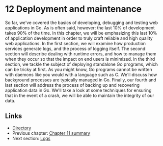 # 12 Deployment and maintenance

So far, we've covered the basics of developing, debugging and testing web applications in Go. As is often said, however: the last 10% of development takes 90% of the time. In this chapter, we will be emphasizing this last 10% of application development in order to truly craft reliable and high quality web applications. In the first section, we will examine how production services generate logs, and the process of logging itself. The second section will describe dealing with runtime errors, and how to manage them when they occur so that the impact on end users is minimized. In the third section, we tackle the subject of deploying standalone Go programs, which can be tricky at first. As you might know, Go programs cannot be written with daemons like you would with a language such as C. We'll discuss how background processes are typically managed in Go. Finally, our fourth and last section will address the process of backing up and recovering application data in Go. We'll take a look at some techniques for ensuring that in the event of a crash, we will be able to maintain the integrity of our data.

## Links

* [Directory](preface.md)
* Previous chapter: [Chapter 11 summary](11.4.md)
* Next section: [Logs](12.1.md)


